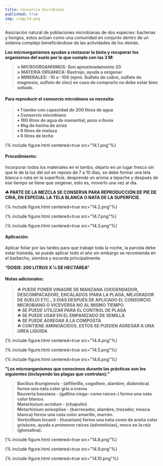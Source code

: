 ```yaml
---
title: Consorcio microbiano
published: true
img: /img/14.png
---
```


Asociación natural de poblaciones microbianas de dos especies: bacterias y hongos, estos actúan como una comunidad en conjunto dentro de un sistema complejo beneficiándose de las actividades de los demás.

**Los microorganismos ayudan a restaurar la biota y recuperar los organismos del suelo por lo que cumple con las 3 M:**    
> **» MICROORGANISMOS: Son aproximadamente 20**  
> **» MATERIA ORGANICA: Rastrojo, ayuda a oxigenar**  
> **» MINERALES: -10 o -100 (ejem. Sulfato de cobre, sulfato de magnesio, sulfato de zinc) en caso de comprarlo no debe estar bien sellado.**  

#### Para reproducir el consorcio microbiano se necesita:

> **♦ 1 tambo con capacidad de 200 litros de agua**  
> **♦ Consorcio microbiano**  
> **♦ 180 litros de agua de manantial, pozo o lluvia**  
> **♦ 6kg de harina de arroz**  
> **♦ 6 litros de melaza**  
> **♦ 6 litros de leche**  

{% include figure.html 
centered=true
src="14.1.png"%}

#### Procedimiento:
Incorporar todos los materiales en el tambo, dejarlo en un lugar fresco sin que le de la luz del sol en reposo de 7 a 10 días, se debe formar una tela blanca o nata en la superficie, desprende un aroma a tepache y después de ese tiempo se tiene que oxigenar, esto es, moverlo una vez al día.

**☘ PARTE DE LA MEZCLA SE CONSERVA PARA REPRODUCCIÓN DE PIE DE CRIA, EN ESPECIAL LA TELA BLANCA O NATA DE LA SUPERFICIE.**

{% include figure.html 
centered=true
src="14.2.png"%}

{% include figure.html 
centered=true
src="14.7.png"%}

{% include figure.html 
centered=true
src="14.3.png"%}

#### Aplicación:
Aplicar foliar por las tardes para que trabaje toda la noche, la parcela debe estar húmeda, se puede aplicar todo el año sin embargo se recomienda en el barbecho, siembra y escarda principalmente.

**“DOSIS: 200 LITROS X ¼ DE HECTÁREA”**

#### Notas adicionales:
> **☘ PUEDE PONER VINAGRE DE MANZANA (OXIGENDADOR, DESCOMPACADOR), ENCALADOS (PARA LA PLAGA, MEJORADOR DE SUELO) ETC., 3 DIAS DESPUÉS DE   APLICADO EL CONSORCIO MICROBIANO O VICEVERSA NO AL MISMO TIEMPO.**  
> **☘ SE PUEDE UTILIZAR PARA EL CONTROL DE PLAGA**  
> **☘ SE PUEDE USAR EN EL EMPANIZADO DE SEMILLA**  
> **☘ SE PUEDE AGREGAR A LA COMPOSTA**  
> **☘ CONTIENE AMINOÁCIDOS, ESTOS SE PUEDEN AGREGAR A UNA UREA LIQUIDA**

{% include figure.html 
centered=true
src="14.4.png"%}

{% include figure.html 
centered=true
src="14.5.png"%}

{% include figure.html 
centered=true
src="14.6.png"%}

**"Los microorganismos que conocimos durante las prácticas son los siguientes (incluyendo las plagas que controlan):"**

> **Bacilius thurigiensis - (alfilerillo, cogollero, alambre, diabrotica) formo una nata color gris a crema**  
> **Bauveria bassiana - (gallina ciega- come raíces-) formo una nata color blanco.**  
> **Matarhizium acridum - (chapulin)**  
> **Metarhizium anisopliae - (barrenador, alambre, trozador, mosca blanca) formo una nata color amarillo, marrón.**  
> **Verticillium lecanii - (fusarium) formo una nata como de araña color grisáceo, ayuda a promover raíces (adventicias), moco en la raíz (glomalina).**

{% include figure.html 
centered=true
src="14.8.png"%}

{% include figure.html 
centered=true
src="14.9.png"%}

{% include figure.html 
centered=true
src="14.10.png"%}

